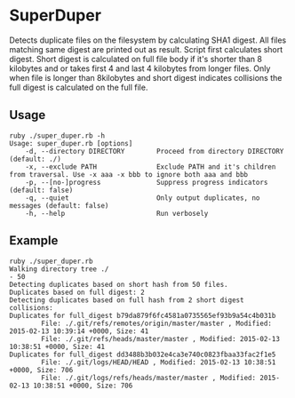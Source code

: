 # SuperDuper
Detects duplicate files on the filesystem by calculating SHA1 digest. All files matching same digest are printed out as result. Script first calculates short digest. Short digest is calculated on full file body if it's shorter than 8 kilobytes and or takes first 4 and last 4 kilobytes from longer files. Only when file is longer than 8kilobytes and short digest indicates collisions the full digest is calculated on the full file. 

## Usage
```
ruby ./super_duper.rb -h
Usage: super_duper.rb [options]
    -d, --directory DIRECTORY        Proceed from directory DIRECTORY (default: ./)
    -x, --exclude PATH               Exclude PATH and it's children from traversal. Use -x aaa -x bbb to ignore both aaa and bbb
    -p, --[no-]progress              Suppress progress indicators (default: false)
    -q, --quiet                      Only output duplicates, no messages (default: false)
    -h, --help                       Run verbosely
``` 

## Example
```
ruby ./super_duper.rb 
Walking directory tree ./
- 50
Detecting duplicates based on short hash from 50 files.
Duplicates based on full digest: 2
Detecting duplicates based on full hash from 2 short digest collisions:
Duplicates for full_digest b79da879f6fc4581a0735565ef93b9a54c4b031b
        File: ./.git/refs/remotes/origin/master/master , Modified: 2015-02-13 10:39:14 +0000, Size: 41
        File: ./.git/refs/heads/master/master , Modified: 2015-02-13 10:38:51 +0000, Size: 41
Duplicates for full_digest dd3488b3b032e4ca3e740c0823fbaa33fac2f1e5
        File: ./.git/logs/HEAD/HEAD , Modified: 2015-02-13 10:38:51 +0000, Size: 706
        File: ./.git/logs/refs/heads/master/master , Modified: 2015-02-13 10:38:51 +0000, Size: 706
```
